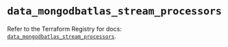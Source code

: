 # `data_mongodbatlas_stream_processors`

Refer to the Terraform Registry for docs: [`data_mongodbatlas_stream_processors`](https://registry.terraform.io/providers/mongodb/mongodbatlas/1.40.0/docs/data-sources/stream_processors).
